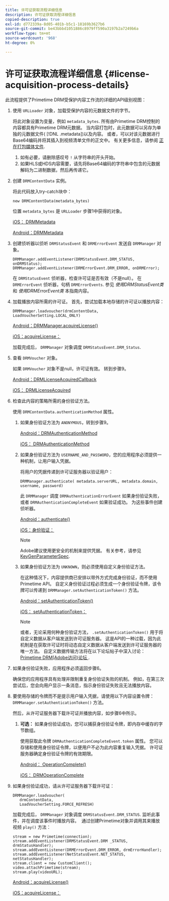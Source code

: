 ```yaml
---
title: 许可证获取流程详细信息
description: 许可证获取流程详细信息
copied-description: true
exl-id: d772339a-8d05-401b-b5c1-18169b3627b6
source-git-commit: be43bbbd1051886c8979ff590a3197b2a7249b6a
workflow-type: tm+mt
source-wordcount: '968'
ht-degree: 0%

---
```


# 许可证获取流程详细信息 {#license-acquisition-process-details}

此流程提供了Primetime DRM受保护内容工作流的详细的API级别视图：

1. 使用 `URLLoader` 对象，加载受保护内容的元数据文件的字节。

   将此对象设置为变量，例如 `metadata_bytes`. 所有由Primetime DRM控制的内容都具有Primetime DRM元数据。 当内容打包时，此元数据可以另存为单独的元数据文件( [!DNL .metadata])以及内容。 或者，可以对该元数据进行Base64编码并将其插入到视频清单文件的正文中。 有关更多信息，请参阅 [正在打包媒体文件](../protecting-content/packaging-media-overview/packaging-media-files.md).
   1. 如有必要，请删除感叹号 `!` 从字符串的开头开始。
   1. 如果HLS或HDS内容需要，请先将Base64编码的字符串中包含的元数据解码为二进制数据，然后再传递它。
1. 创建 `DRMContentData` 实例。

   将此代码放入try-catch块中：

   ```
   new DRMContentData(metadata_bytes)
   ```

   位置 `metadata_bytes` 是 `URLLoader` 步骤1中获得的对象。

   [iOS： DRMMetadata](https://help.adobe.com/en_US/primetime/api/drm-apis/client/ios/interface_d_r_m_metadata.html)

   [Android：DRMMetadata](https://help.adobe.com/en_US/primetime/api/drm-apis/client/android/index.html)

1. 创建侦听器以侦听 `DRMStatusEvent` 和 `DRMErrorEvent` 发送自 `DRMManager` 对象。

   ```
   DRMManager.addEventListener(DRMStatusEvent.DRM_STATUS, onDRMStatus); 
   DRMManager.addEventListener(DRMErrorEvent.DRM_ERROR, onDRMError);
   ```

   在 `DRMStatusEvent` 侦听器，检查许可证是否有效（不是null）。 在 `DRMErrorEvent` 侦听器，句柄 `DRMErrorEvents`. 参见 *使用DRMStatusEvent类* 和 *使用DRMErrorEvent类* 本指南内容。

1. 加载播放内容所需的许可证。
首先，尝试加载本地存储的许可证以播放内容：

   ```
   DRMManager.loadvoucher(drmContentData, LoadVoucherSetting.LOCAL_ONLY)
   ```

   [Android：DRMManager.acquireLicense()](https://help.adobe.com/en_US/primetime/api/drm-apis/client/android/com/adobe/ave/drm/DRMManager.html#acquireLicense(com.adobe.ave.drm.DRMMetadata,%20com.adobe.ave.drm.DRMAcquireLicenseSettings,%20com.adobe.ave.drm.DRMOperationErrorCallback,%20com.adobe.ave.drm.DRMLicenseAcquiredCallback))

   [iOS：acquireLicense：](https://help.adobe.com/en_US/primetime/api/drm-apis/client/ios/interface_d_r_m_manager.html#a52accb5ed5b49d6e5d91277d78279f1b)

   加载完成后， `DRMManager` 对象调度 `DRMStatusEvent.DRM_Status`.

1. 查看 `DRMVoucher` 对象。


   如果 `DRMVoucher` 对象不是null，许可证有效。 转到步骤9。

   [Android：DRMLicenseAcquiredCallback](https://help.adobe.com/en_US/primetime/api/drm-apis/client/android/com/adobe/ave/drm/DRMLicenseAcquiredCallback.html)

   [iOS： DRMLicenseAcquired](https://help.adobe.com/en_US/primetime/api/drm-apis/client/ios/_d_r_m_interface_8h.html#afe5a9e3a003f312ee268d9b00927fa6d)
1. 检查此内容的策略所需的身份验证方法。

   使用 `DRMContentData.authenticationMethod` 属性。
   1. 如果身份验证方法为 `ANONYMOUS`，转到步骤9。 

      [Android：DRMAuthenticationMethod](https://help.adobe.com/en_US/primetime/api/drm-apis/client/android/index.html?com/adobe/ave/drm/DRMLicenseAcquiredCallback.html)

      [iOS： DRMAuthenticationMethod](https://help.adobe.com/en_US/primetime/api/drm-apis/client/ios/_d_r_m_interface_8h.html#a2003f29af93898b52a4123c2dd92c457)
   1. 如果身份验证方法为 `USERNAME_AND_PASSWORD`，您的应用程序必须提供一种机制，让用户输入凭据。

      将用户的凭据传递到许可证服务器以验证用户：

      ```
      DRMManager.authenticate( metadata.serverURL, metadata.domain, username, password)
      ```

      此 `DRMManager` 调度 `DRMAuthenticationErrorEvent` 如果身份验证失败，或者 `DRMAuthenticationCompleteEvent` 如果验证成功。 为这些事件创建侦听器。

      [Android：authenticate()](https://help.adobe.com/en_US/primetime/api/drm-apis/client/android/com/adobe/ave/drm/DRMManager.html#authenticate(com.adobe.ave.drm.DRMMetadata,%20java.lang.String,%20java.lang.String,%20java.lang.String,%20java.lang.String,%20com.adobe.ave.drm.DRMOperationErrorCallback,%20com.adobe.ave.drm.DRMAuthenticationCompleteCallback))

      [iOS：身份验证：](https://help.adobe.com/en_US/primetime/api/drm-apis/client/ios/interface_d_r_m_manager.html#a169c1441f196a834094a8e0f5ecb4aca)

      >[!NOTE]
      >
      >Adobe建议使用更安全的机制来提供凭据。 有关参考，请参见 [KeyGenParameterSpec](https://developer.android.com/reference/android/security/keystore/KeyGenParameterSpec.html).

   1. 如果身份验证方法为 `UNKNOWN`，则必须使用自定义身份验证方法。

      在这种情况下，内容提供商已安排以带外方式完成身份验证，而不使用Primetime API。 自定义身份验证过程必须生成一个身份验证令牌，该令牌可以传递到 `DRMManager.setAuthenticationToken()` 方法。

      [Android：setAuthenticationToken()](https://help.adobe.com/en_US/primetime/api/drm-apis/client/android/com/adobe/ave/drm/DRMManager.html#setAuthenticationToken(com.adobe.ave.drm.DRMMetadata,%20java.lang.String,%20byte[]，%20com.adobe.ave.drm.DRMOperationErrorCallback，%20com.adobe.ave.drm.DRMOperationCompleteCallback))

      [iOS： setAuthenticationToken：](https://help.adobe.com/en_US/primetime/api/drm-apis/client/ios/interface_d_r_m_manager.html#a17884b5d9bcc5b0b39503f61140f9b09)

      >[!NOTE]
      >
      >或者，无论采用何种身份验证方法， `.setAuthenticationToken()` 用于将自定义数据从客户端发送到许可证服务器。 这是API的一种过载，因为此机制是在获取许可证时将动态自定义数据从客户端发送到许可证服务器的唯一方法。 自定义数据传输方法将在以下论坛帖子中深入讨论： [Primetime DRM(Adobe访问)论坛 ](https://forums.adobe.com/community/adobe_access).

1. 如果身份验证失败，应用程序必须返回步骤6。

   确保您的应用程序具有处理并限制重复身份验证失败的机制。 例如，在第三次尝试后，您会向用户显示一条消息，指示身份验证失败且无法播放内容。
1. 要使用存储的令牌而不是提示用户输入凭据，请使用以下内容设置令牌： `DRMManager.setAuthenticationToken()` 方法。

   然后，从许可证服务器下载许可证并播放内容，如步骤6中所示。
   1. **可选：** 如果身份验证成功，您可以捕获身份验证令牌，即内存中缓存的字节数组。

      使用获取此令牌 `DRMAuthenticationCompleteEvent.token` 属性。 您可以存储和使用身份验证令牌，以便用户不必为此内容重复输入凭据。 许可证服务器确定身份验证令牌的有效期限。

      [Android： OperationComplete()](https://help.adobe.com/en_US/primetime/api/drm-apis/client/android/com/adobe/ave/drm/DRMOperationCompleteCallback.html)

      [iOS： DRMOperationComplete](https://help.adobe.com/en_US/primetime/api/drm-apis/client/ios/_d_r_m_interface_8h.html#a5f2392ec6661b51bf7b0df71cd514731)
1. 如果身份验证成功，请从许可证服务器下载许可证：

   ```
   DRMManager.loadvoucher( 
      drmContentData, 
      LoadVoucherSetting.FORCE_REFRESH)
   ```

   加载完成后， `DRMManager` 对象调度 `DRMStatusEvent.DRM_STATUS`. 监听此事件，并在调度该事件时播放内容。  通过创建Primetime对象并调用其来播放视频 `play()` 方法：

   ```
   stream = new Primetime(connection); 
   stream.addEventListener(DRMStatusEvent.DRM _STATUS, drmStatusHandler); 
   stream.addEventListener(DRMErrorEvent.DRM_ERROR, drmErrorHandler); 
   stream.addEventListener(NetStatusEvent.NET_STATUS, netStatusHandler); 
   stream.client = new CustomClient(); 
   video.attachPrimetime(stream); 
   stream.play(videoURL);
   ```

   [Android：acquireLicense()](https://help.adobe.com/en_US/primetime/api/drm-apis/client/android/com/adobe/ave/drm/DRMManager.html#acquireLicense(com.adobe.ave.drm.DRMMetadata,%20com.adobe.ave.drm.DRMAcquireLicenseSettings,%20com.adobe.ave.drm.DRMOperationErrorCallback,%20com.adobe.ave.drm.DRMLicenseAcquiredCallback))

   [iOS：acquireLicense：](https://help.adobe.com/en_US/primetime/api/drm-apis/client/ios/interface_d_r_m_manager.html#a52accb5ed5b49d6e5d91277d78279f1b)
